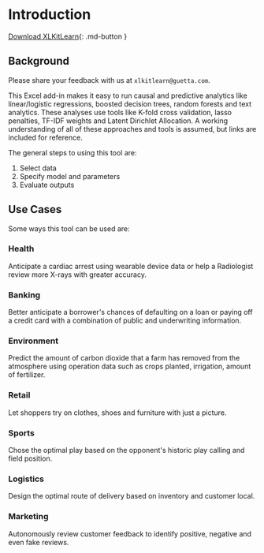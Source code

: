 # Introduction

[Download XLKitLearn](#){: .md-button }


## Background

 Please share your feedback with us at ```xlkitlearn@guetta.com```.

This Excel add-in makes it easy to run causal and predictive analytics like linear/logistic regressions, boosted decision trees, random forests and text analytics. These analyses use tools like K-fold cross validation, lasso penalties, TF-IDF weights and Latent Dirichlet Allocation. A working understanding of all of these approaches and tools is assumed, but links are included for reference.

 The general steps to using this tool are:

1. Select data
2. Specify model and parameters
3. Evaluate outputs

## Use Cases

Some ways this tool can be used are: 

### Health
Anticipate a cardiac arrest using wearable device data or help a Radiologist review more X-rays with greater accuracy.

### Banking
Better anticipate a borrower's chances of defaulting on a loan or paying off a credit card with a combination of public and underwriting information.

### Environment
Predict the amount of carbon dioxide that a farm has removed from the atmosphere using operation data such as crops planted, irrigation, amount of fertilizer.

### Retail
Let shoppers try on clothes, shoes and furniture with just a picture.

### Sports
Chose the optimal play based on the opponent's historic play calling and field position.

### Logistics
Design the optimal route of delivery based on inventory and customer local.

### Marketing
Autonomously review customer feedback to identify positive, negative and even fake reviews.
